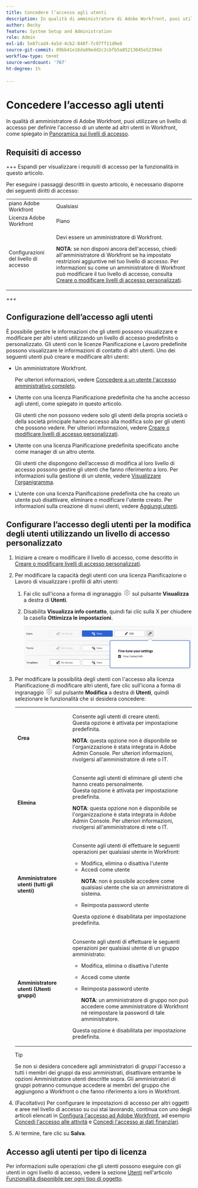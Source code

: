 ```yaml
---
title: Concedere l’accesso agli utenti
description: In qualità di amministratore di Adobe Workfront, puoi utilizzare un livello di accesso per definire l’accesso di un utente ad altri utenti in Workfront.
author: Becky
feature: System Setup and Administration
role: Admin
exl-id: 5e87cad4-4a5d-4cb2-848f-7c97ff11d0e8
source-git-commit: 09bb41e16da89edd2c2cbfb5a85213045e52394d
workflow-type: tm+mt
source-wordcount: '767'
ht-degree: 1%

---
```



# Concedere l’accesso agli utenti

In qualità di amministratore di Adobe Workfront, puoi utilizzare un livello di accesso per definire l&#39;accesso di un utente ad altri utenti in Workfront, come spiegato in [Panoramica sui livelli di accesso](../../../administration-and-setup/add-users/access-levels-and-object-permissions/access-levels-overview.md).

## Requisiti di accesso

+++ Espandi per visualizzare i requisiti di accesso per la funzionalità in questo articolo.

Per eseguire i passaggi descritti in questo articolo, è necessario disporre dei seguenti diritti di accesso:

<table style="table-layout:auto"> 
 <col> 
 <col> 
 <tbody> 
  <tr> 
   <td role="rowheader">piano Adobe Workfront</td> 
   <td>Qualsiasi</td> 
  </tr> 
  <tr> 
   <td role="rowheader">Licenza Adobe Workfront</td> 
   <td>Piano</td> 
  </tr> 
  <tr> 
   <td role="rowheader">Configurazioni del livello di accesso</td> 
   <td> <p>Devi essere un amministratore di Workfront.</p> <p><b>NOTA</b>: se non disponi ancora dell'accesso, chiedi all'amministratore di Workfront se ha impostato restrizioni aggiuntive nel tuo livello di accesso. Per informazioni su come un amministratore di Workfront può modificare il tuo livello di accesso, consulta <a href="../../../administration-and-setup/add-users/configure-and-grant-access/create-modify-access-levels.md" class="MCXref xref" data-mc-variable-override="">Creare o modificare livelli di accesso personalizzati</a>.</p> </td> 
  </tr> 
 </tbody> 
</table>

+++

## Configurazione dell’accesso agli utenti

È possibile gestire le informazioni che gli utenti possono visualizzare e modificare per altri utenti utilizzando un livello di accesso predefinito o personalizzato. Gli utenti con le licenze Pianificazione e Lavoro predefinite possono visualizzare le informazioni di contatto di altri utenti. Uno dei seguenti utenti può creare e modificare altri utenti:

* Un amministratore Workfront.

  Per ulteriori informazioni, vedere [Concedere a un utente l&#39;accesso amministrativo completo](../../../administration-and-setup/add-users/configure-and-grant-access/grant-a-user-full-administrative-access.md).

* Utente con una licenza Pianificazione predefinita che ha anche accesso agli utenti, come spiegato in questo articolo.

  Gli utenti che non possono vedere solo gli utenti della propria società o della società principale hanno accesso alla modifica solo per gli utenti che possono vedere. Per ulteriori informazioni, vedere [Creare o modificare livelli di accesso personalizzati](../../../administration-and-setup/add-users/configure-and-grant-access/create-modify-access-levels.md).

* Utente con una licenza Pianificazione predefinita specificato anche come manager di un altro utente.

  Gli utenti che dispongono dell’accesso di modifica al loro livello di accesso possono gestire gli utenti che fanno riferimento a loro. Per informazioni sulla gestione di un utente, vedere [Visualizzare l&#39;organigramma](../../../people-teams-and-groups/work-directly-with-others/view-the-org-chart.md).

* L&#39;utente con una licenza Pianificazione predefinita che ha creato un utente può disattivare, eliminare o modificare l&#39;utente creato. Per informazioni sulla creazione di nuovi utenti, vedere [Aggiungi utenti](../../../administration-and-setup/add-users/create-and-manage-users/add-users.md).

## Configurare l’accesso degli utenti per la modifica degli utenti utilizzando un livello di accesso personalizzato

1. Iniziare a creare o modificare il livello di accesso, come descritto in [Creare o modificare livelli di accesso personalizzati](../../../administration-and-setup/add-users/configure-and-grant-access/create-modify-access-levels.md).
1. Per modificare la capacità degli utenti con una licenza Pianificazione o Lavoro di visualizzare i profili di altri utenti:

   1. Fai clic sull&#39;icona a forma di ingranaggio ![](assets/gear-icon-settings.png) sul pulsante **Visualizza** a destra di **Utenti**.

   1. Disabilita **Visualizza info contatto**, quindi fai clic sulla X per chiudere la casella **Ottimizza le impostazioni**.

      ![ottimizzare le impostazioni utente](assets/fine-tune-users.png)

1. Per modificare la possibilità degli utenti con l&#39;accesso alla licenza Pianificazione di modificare altri utenti, fare clic sull&#39;icona a forma di ingranaggio ![](assets/gear-icon-settings.png) sul pulsante **Modifica** a destra di **Utenti**, quindi selezionare le funzionalità che si desidera concedere:

   <table style="table-layout:auto"> 
    <col> 
    <col> 
    <tbody> 
     <tr> 
      <td role="rowheader"><strong>Crea</strong> </td> 
      <td> <p>Consente agli utenti di creare utenti.<br>Questa opzione è attivata per impostazione predefinita.</p> 
     <p><b>NOTA</b>: questa opzione non è disponibile se l'organizzazione è stata integrata in Adobe Admin Console. Per ulteriori informazioni, rivolgersi all'amministratore di rete o IT.</p>
        </td>  
     </tr> 
     <tr> 
      <td role="rowheader"><strong>Elimina</strong> </td> 
      <td> <p> Consente agli utenti di eliminare gli utenti che hanno creato personalmente.<br>Questa opzione è attivata per impostazione predefinita.</p> <p><b>NOTA</b>: questa opzione non è disponibile se l'organizzazione è stata integrata in Adobe Admin Console. Per ulteriori informazioni, rivolgersi all'amministratore di rete o IT.</p> </td> 
     </tr> 
     <tr> 
      <td role="rowheader"><strong>Amministratore utenti (tutti gli utenti)</strong> </td> 
      <td> <p>Consente agli utenti di effettuare le seguenti operazioni per qualsiasi utente in Workfront:</p> 
       <ul> 
        <li>Modifica, elimina o disattiva l'utente</li> 
        <li>Accedi come utente<p><b>NOTA</b>: non è possibile accedere come qualsiasi utente che sia un amministratore di sistema.</p></li> 
        <li>Reimposta password utente</li> 
       </ul> <p>Questa opzione è disabilitata per impostazione predefinita.</p> </td> 
     </tr> 
     <tr> 
      <td role="rowheader"><strong>Amministratore utenti (Utenti gruppi)</strong> </td> 
      <td> <p>Consente agli utenti di effettuare le seguenti operazioni per qualsiasi utente di un gruppo amministrato: 
        <ul>
         <li><p>Modifica, elimina o disattiva l'utente</p></li>
         <li>Accedi come utente</li>
         <li><p>Reimposta password utente</p><p><b>NOTA</b>: un amministratore di gruppo non può accedere come amministratore di Workfront né reimpostare la password di tale amministratore.</p></li>
        </ul><p>Questa opzione è disabilitata per impostazione predefinita.</p></p> </td> 
     </tr> 
    </tbody> 
   </table>

   >[!TIP]
   >
   >Se non si desidera concedere agli amministratori di gruppi l&#39;accesso a tutti i membri dei gruppi da essi amministrati, disattivare entrambe le opzioni Amministratore utenti descritte sopra. Gli amministratori di gruppi potranno comunque accedere ai membri del gruppo che aggiungono a Workfront o che fanno riferimento a loro in Workfront.

1. (Facoltativo) Per configurare le impostazioni di accesso per altri oggetti e aree nel livello di accesso su cui stai lavorando, continua con uno degli articoli elencati in [Configura l&#39;accesso ad Adobe Workfront](../../../administration-and-setup/add-users/configure-and-grant-access/configure-access.md), ad esempio [Concedi l&#39;accesso alle attività](../../../administration-and-setup/add-users/configure-and-grant-access/grant-access-tasks.md) e [Concedi l&#39;accesso ai dati finanziari](../../../administration-and-setup/add-users/configure-and-grant-access/grant-access-financial.md).
1. Al termine, fare clic su **Salva**.

## Accesso agli utenti per tipo di licenza

Per informazioni sulle operazioni che gli utenti possono eseguire con gli utenti in ogni livello di accesso, vedere la sezione [Utenti](../../../administration-and-setup/add-users/access-levels-and-object-permissions/functionality-available-for-each-object-type.md#users) nell&#39;articolo [Funzionalità disponibile per ogni tipo di oggetto](../../../administration-and-setup/add-users/access-levels-and-object-permissions/functionality-available-for-each-object-type.md).
